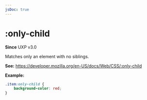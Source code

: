 ```yaml
---
jsDoc: true
---
```

# :only-child

**Since** UXP v3.0

Matches only an element with no siblings.

**See:** https://developer.mozilla.org/en-US/docs/Web/CSS/:only-child

**Example:**

```css
.item:only-child {     
    background-color: red;
}
```

